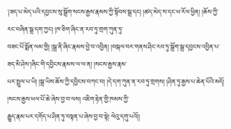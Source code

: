   
༑ཟད་པ་མེད་པའི་དབྱངས་སུ་སྒྲོག་སངས་རྒྱས་རྣམས་ཀྱི་སྟོབས་སྒྲ་དང། །ཚད་མེད་ས་དང་ཕ་རོལ་ཕྱིན། །ཆོས་ཀྱི་རང་བཞིན་སྒྲ་དག་ཀྱང། །ཁ་ཅིག་ཞིང་ན་རབ་ཏུ་གྲག་ཀུན་ཏུ་  
བཟང་པོ་སྨོན་ལམ་གྱི། །སྒྲ་ནི་ཞིང་རྣམས་བྱེ་བ་འབྱིན། །བསྐལ་བར་གནས་ཤིང་རབ་ཏུ་སྒྲོག་སྒྲ་དབྱངས་འབྱིན་པ་ཟད་མི་ཤེས་།ཞིང་གི་དབྱིངས་རྣམས་ལ་ལ་ན། །སངས་རྒྱས་རྣམ་  
པར་སྤྲུལ་པ་ཡི། །སྒྲ་ཡིས་ཆོས་ཀྱི་དབྱིངས་བཀང་བ། །དེ་དག་ཀུན་ན་རབ་ཏུ་གྲགས། །ཤིན་ཏུ་རྒྱས་པ་ཆེན་པོའི་མདོ། །སངས་རྒྱས་ཕལ་པོ་ཆེ་ཞེས་བྱ་བ་ལས། འཇིག་རྟེན་གྱི་ཁམས་ཀྱི་  
རྒྱུད་རྣམ་པར་དགོད་པ་ཤིན་ཏུ་བསྟན་པ་ཞེས་བྱ་བ་སྟེ། ལེའུ་དགུ་པའོ།།